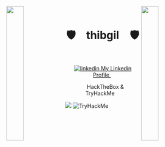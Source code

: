 <img align="left" src="https://user-images.githubusercontent.com/65187002/144930161-2f783401-8d27-4fdf-a2f7-cc0ba32f1f1f.gif" width="30%" style="display:inline;"><img align="right" src="https://user-images.githubusercontent.com/65187002/144930161-2f783401-8d27-4fdf-a2f7-cc0ba32f1f1f.gif" width="30%" style="display:inline;">
<br>
<p align="center">
    <h1 align="center">🛡&emsp;thibgil&emsp;🛡</h1>
</p>
<br>
<p align="center">
  <a href="https://www.linkedin.com/in/gilbinthibault" rel="nofollow noreferrer">
    <img src="https://i.stack.imgur.com/gVE0j.png" alt="linkedin"> My Linkedin Profile
  </a> &nbsp; 
</p>
<p align="center">
  <p align="center">&emsp;HackTheBox & TryHackMe&emsp;</p>
  <img id="preview" src="https://www.hackthebox.eu/badge/image/772677">
  <img src="https://tryhackme-badges.s3.amazonaws.com/Zaideby.png" alt="TryHackMe">
</p>


